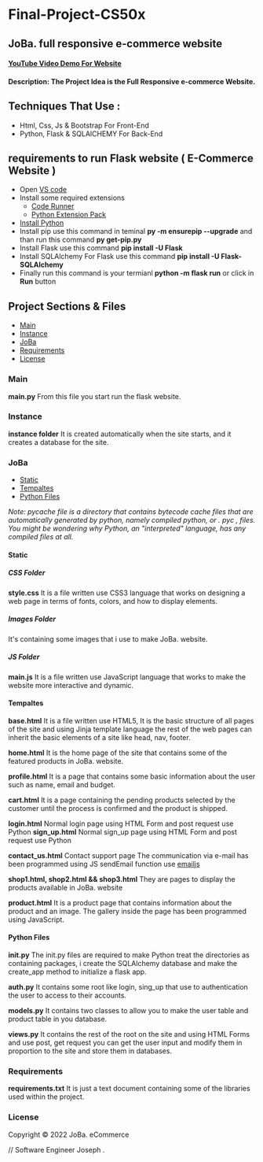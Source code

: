 # Final-Project-CS50x

## JoBa. full responsive e-commerce website

#### [YouTube Video Demo For Website](https://www.youtube.com/watch?v=GQIYdkfCGBc)
#### Description: The Project Idea is the Full Responsive e-commerce Website.
## Techniques That Use :

- Html, Css, Js & Bootstrap For Front-End
- Python, Flask & SQLAlCHEMY For Back-End

## requirements to run Flask website ( E-Commerce Website )
- Open [VS code](https://code.visualstudio.com/)
- Install some required extensions
  - [Code Runner](https://marketplace.visualstudio.com/items?itemName=formulahendry.code-runner)
  - [Python Extension Pack](https://marketplace.visualstudio.com/items?itemName=donjayamanne.python-extension-pack)
- [Install Python](https://www.python.org/downloads/)
- Install pip use this command in teminal **py -m ensurepip --upgrade** and than run this command   **py get-pip.py**
- Install Flask use this command **pip install -U Flask**
- Install SQLAlchemy For Flask use this command **pip install -U Flask-SQLAlchemy**
- Finally run this command is your termianl **python -m flask run** or click in **Run** button

## Project Sections & Files

- [Main](#main)
- [Instance](#instance)
- [JoBa](#joba)
- [Requirements](#requirements)
- [License](#license)

### Main

**main.py** From this file you start run the flask website.

### Instance

**instance folder** It is created automatically when the site starts, and it creates a database for the site.

### JoBa

- [Static](#static)
- [Tempaltes](#tempaltes)
- [Python Files](#python-files)

*Note: pycache file is a directory that contains bytecode cache files that are automatically generated by python, namely compiled python, or . pyc , files. You might be wondering why Python, an "interpreted" language, has any compiled files at all.*

#### Static

##### CSS Folder

**style.css** It is a file written use CSS3 language that works on designing a web page in terms of fonts, colors, and how to display elements.

##### Images Folder

It's containing some images that i use to make JoBa. website.

##### JS Folder

**main.js** It is a file written use JavaScript language that works to make the website more interactive and dynamic.

#### Tempaltes

**base.html** It is a file written use HTML5, It is the basic structure of all pages of the site and using Jinja template language the rest of the web pages can inherit the basic elements of a site like head, nav, footer.

**home.html** It is the home page of the site that contains some of the featured products in JoBa. website.

**profile.html** It is a page that contains some basic information about the user such as name, email and budget.

**cart.html** It is a page containing the pending products selected by the customer until the process is confirmed and the product is shipped.

**login.html** Normal login page using HTML Form and post request use Python
**sign_up.html** Normal sign_up page using HTML Form and post request use Python

**contact_us.html** Contact support page The communication via e-mail has been programmed using JS sendEmail function use [emailjs](https://www.emailjs.com/)

**shop1.html, shop2.html && shop3.html** They are pages to display the products available in JoBa. website

**product.html** It is a product page that contains information about the product and an image. The gallery inside the page has been programmed using JavaScript.

#### Python Files

**init.py** The init.py files are required to make Python treat the directories as containing packages, i create the SQLAlchemy database and make the create_app method to initialize a flask app.

**auth.py** It contains some root like login, sing_up that use to authentication the user to access to their accounts.

**models.py** It contains two classes to allow you to make the user table and product table in you database.

**views.py** It contains the rest of the root on the site and using HTML Forms and use post, get request you can get the user input and modify them in proportion to the site and store them in databases.

### Requirements

**requirements.txt** It is just a text document containing some of the libraries used within the project.

### License

Copyright © 2022 JoBa. eCommerce

// Software Engineer Joseph .
